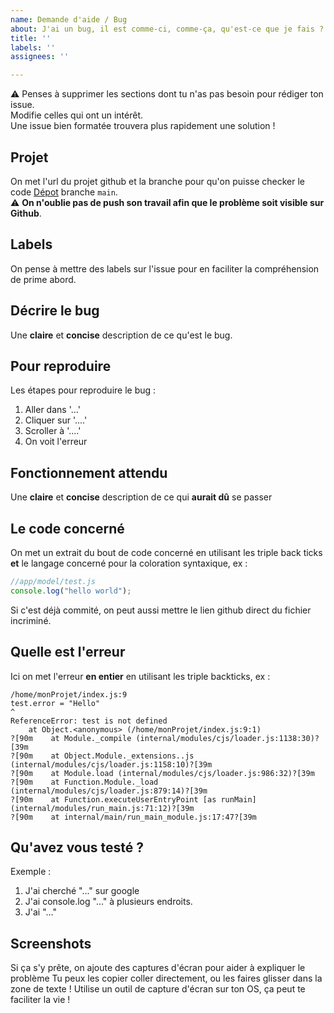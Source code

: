 ```yaml
---
name: Demande d'aide / Bug
about: J'ai un bug, il est comme-ci, comme-ça, qu'est-ce que je fais ?
title: ''
labels: ''
assignees: ''

---
```


⚠️  Penses à supprimer les sections dont tu n'as pas besoin pour rédiger ton issue.  
Modifie celles qui ont un intérêt.  
Une issue bien formatée trouvera plus rapidement une solution !

## Projet
On met l'url du projet github et la branche pour qu'on puisse checker le code
[Dépot](https://github.com/tonprojet) branche `main`.  
⚠️  **On n'oublie pas de push son travail afin que le problème soit visible sur Github**.

## Labels
On pense à mettre des labels sur l'issue pour en faciliter la compréhension de prime abord.

## Décrire le bug
Une **claire** et **concise** description de ce qu'est le bug.

## Pour reproduire
Les étapes pour reproduire le bug :
1. Aller dans '...'
2. Cliquer sur '....'
3. Scroller à  '....'
4. On voit l'erreur

## Fonctionnement attendu
Une **claire** et **concise** description de ce qui **aurait dû** se passer
## Le code concerné
On met un extrait du bout de code concerné en utilisant les triple back ticks **et** le langage concerné pour la coloration syntaxique, ex : 
```js
//app/model/test.js
console.log("hello world");
```
Si c'est déjà commité, on peut aussi mettre le lien github direct du fichier incriminé.

## Quelle est l'erreur
Ici on met l'erreur **en entier** en utilisant les triple backticks, ex : 
```
/home/monProjet/index.js:9
test.error = "Hello"
^
ReferenceError: test is not defined
    at Object.<anonymous> (/home/monProjet/index.js:9:1)
?[90m    at Module._compile (internal/modules/cjs/loader.js:1138:30)?[39m
?[90m    at Object.Module._extensions..js (internal/modules/cjs/loader.js:1158:10)?[39m
?[90m    at Module.load (internal/modules/cjs/loader.js:986:32)?[39m
?[90m    at Function.Module._load (internal/modules/cjs/loader.js:879:14)?[39m
?[90m    at Function.executeUserEntryPoint [as runMain] (internal/modules/run_main.js:71:12)?[39m
?[90m    at internal/main/run_main_module.js:17:47?[39m
```

## Qu'avez vous testé ?
Exemple :
1. J'ai cherché "..." sur google
2. J'ai console.log "..." à plusieurs endroits.
3. J'ai "..."

## Screenshots
Si ça s'y prête, on ajoute des captures d'écran pour aider à expliquer le problème
Tu peux les copier coller directement, ou les faires glisser dans la zone de texte !
Utilise un outil de capture d'écran sur ton OS, ça peut te faciliter la vie !
